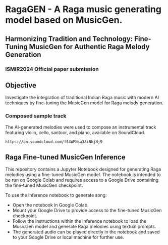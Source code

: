# RagaGEN - A Raga music generating model based on MusicGen.

## Harmonizing Tradition and Technology: Fine-Tuning MusicGen for Authentic Raga Melody Generation
### ISMIR2024 Official paper submission

## Objective
Investigate the integration of traditional Indian Raga music with modern AI techniques by fine-tuning the MusicGen model for Raga melody generation.

### Composed sample track
The AI-generated melodies were used to compose an instrumental track featuring violin, cello, santoor, and piano, available on SoundCloud.

```
https://on.soundcloud.com/fS4WPNsa38iNhjNj9 
```

## Raga Fine-tuned MusicGen Inference
This repository contains a Jupyter Notebook designed for generating Raga melodies using a fine-tuned MusicGen model. The notebook is intended to be run on Google Colab and requires access to a Google Drive containing the fine-tuned MusicGen checkpoint.

To use the inference notebook to generate song:

- Open the notebook in Google Colab.
- Mount your Google Drive to provide access to the fine-tuned MusicGen checkpoint.
- Follow the instructions within the inference notebook to load the MusicGen model and generate Raga melodies using textual prompts.
- The generated audio can be played directly in the notebook and saved to your Google Drive or local machine for further use.
